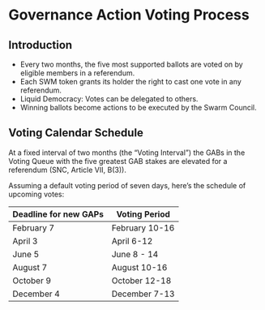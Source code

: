 # Governance Action Voting Process

## Introduction

* Every two months, the five most supported ballots are voted on by eligible members in a referendum.
* Each SWM token grants its holder the right to cast one vote in any referendum.
* Liquid Democracy: Votes can be delegated to others.
* Winning ballots become actions to be executed by the Swarm Council.

## **Voting Calendar Schedule**

At a fixed interval of two months \(the “Voting Interval”\) the GABs in the Voting Queue with the five greatest GAB stakes are elevated for a referendum \(SNC, Article VII, B\(3\)\).

  
Assuming a default voting period of seven days, here’s the schedule of upcoming votes:

| Deadline for new GAPs | Voting Period |
| -- | -- |
| February 7 | February 10-16 |
| April 3 | April 6-12 |
| June 5 | June 8 - 14 |
| August 7 | August 10-16 |
| October 9 | October 12-18 |
| December 4 | December 7-13 |
